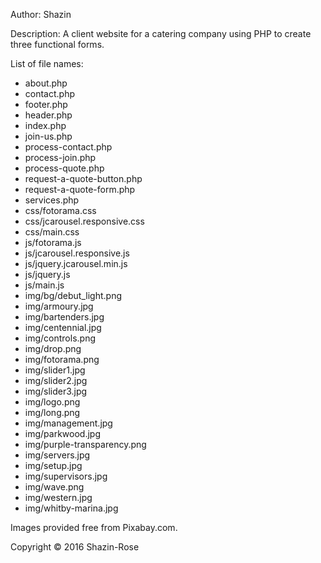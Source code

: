 Author: Shazin

Description: A client website for a catering company using PHP to create three functional forms.

List of file names: 
-	about.php
-	contact.php
-	footer.php
-	header.php
-	index.php
-	join-us.php
-	process-contact.php
-	process-join.php
-	process-quote.php
-	request-a-quote-button.php
-	request-a-quote-form.php
-	services.php
-	css/fotorama.css
-	css/jcarousel.responsive.css
-	css/main.css
-	js/fotorama.js
-	js/jcarousel.responsive.js
-	js/jquery.jcarousel.min.js
-	js/jquery.js
-	js/main.js
-	img/bg/debut_light.png
-	img/armoury.jpg
-	img/bartenders.jpg
-	img/centennial.jpg
-	img/controls.png
-	img/drop.png
-	img/fotorama.png
-	img/slider1.jpg
-	img/slider2.jpg
-	img/slider3.jpg
-	img/logo.png
-	img/long.png
-	img/management.jpg
-	img/parkwood.jpg
-	img/purple-transparency.png
-	img/servers.jpg
-	img/setup.jpg
-	img/supervisors.jpg
-	img/wave.png
-	img/western.jpg
-	img/whitby-marina.jpg

Images provided free from Pixabay.com. 

Copyright © 2016 Shazin-Rose


